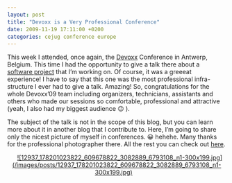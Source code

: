 ```yaml
---
layout: post
title: "Devoxx is a Very Professional Conference"
date: 2009-11-19 17:11:00 +0200
categories: cejug conference europe
---
```


This week I attended, once again, the <a href="http://www.devoxx.com/">Devoxx</a> Conference in Antwerp, Belgium. This time I had the opportunity to give a talk there about a <a href="http://www.usi4biz.com/">software project</a> that I’m working on. Of course, it was a greeeat experience! I have to say that this one was the most professional infra-structure I ever had to give a talk. Amazing! So, congratulations for the whole Devoxx’09 team including organizers, technicians, assistants and others who made our sessions so comfortable, professional and attractive (yeah, I also had my biggest audience 😉 ).

The subject of the talk is not in the scope of this blog, but you can learn more about it in another blog that I contribute to. Here, I’m going to share only the nicest picture of myself in conferences. 😀 hehehe. Many thanks for the professional photographer there. All the rest you can check out <a href="http://usi4biz.com/2009/11/19/linking-business-processes-and-user-interfaces-at-devoxx09/">here</a>.

<div style="clear: both; text-align: center;"><a href="http://69.89.31.239/~hildeber/wp-content/uploads/2009/11/12937_178201023822_609678822_3082889_6793108_n1.jpg" style="margin-left: 1em; margin-right: 1em;">![12937_178201023822_609678822_3082889_6793108_n1-300x199.jpg](/images/posts/12937_178201023822_609678822_3082889_6793108_n1-300x199.jpg)</a></div>

